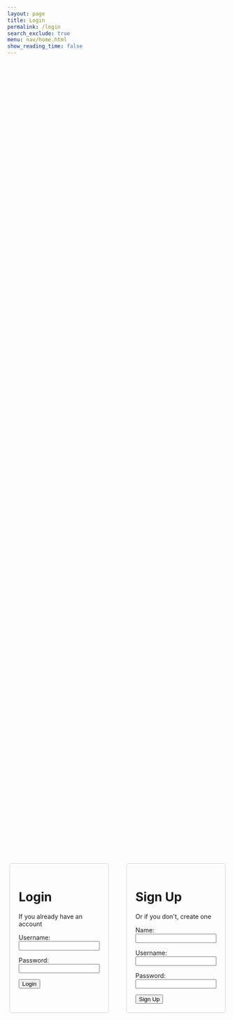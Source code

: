 ```yaml
---
layout: page
title: Login
permalink: /login
search_exclude: true
menu: nav/home.html
show_reading_time: false
---
```


<div class="login-container">
  <div class="login-card">
    <h1 id="pythonTitle">Login</h1>
    <p>If you already have an account</p>
    <form id="pythonForm" onsubmit="pythonLogin(); return false;">
      <p>
        <label>
          Username:
          <input type="text" name="uid" id="uid" required />
        </label>
      </p>
      <p>
        <label>
          Password:
          <input type="password" name="password" id="password" required />
        </label>
      </p>
      <p>
        <button type="submit">Login</button>
      </p>
      <p id="message" style="color: red"></p>
    </form>
  </div>
  <div class="signup-card">
    <h1 id="signupTitle">Sign Up</h1>
    <p>Or if you don't, create one</p>
    <form id="signupForm" onsubmit="signup(); return false;">
      <p>
        <label>
          Name:
          <input type="text" name="name" id="name" required />
        </label>
      </p>
      <p>
        <label>
          Username:
          <input type="text" name="signupUid" id="signupUid" required />
        </label>
      </p>
      <p>
        <label>
          Password:
          <input
            type="password"
            name="signupPassword"
            id="signupPassword"
            required
          />
        </label>
      </p>
      <p>
        <button type="submit">Sign Up</button>
      </p>
      <p id="signupMessage" style="color: green"></p>
    </form>
  </div>
</div>

<script type="module">
  import {
    login,
    pythonURI,
    fetchOptions,
  } from "{{site.baseurl}}/assets/js/api/config.js";

  window.pythonLogin = function () {
    const options = {
      URL: `${pythonURI}/api/authenticate`,
      callback: pythonDatabase,
      message: "message",
      method: "POST",
      cache: "no-cache",
      body: {
        uid: document.getElementById("uid").value,
        password: document.getElementById("password").value,
      },
    };
    login(options);
  };

  window.signup = function () {
    const signupButton = document.querySelector(".signup-card button");
    signupButton.disabled = true;
    signupButton.style.backgroundColor = "#d3d3d3";

    const signupOptions = {
      URL: `${pythonURI}/api/user`,
      method: "POST",
      cache: "no-cache",
      body: {
        name: document.getElementById("name").value,
        uid: document.getElementById("signupUid").value,
        password: document.getElementById("signupPassword").value,
      },
    };

    fetch(signupOptions.URL, {
      method: signupOptions.method,
      headers: {
        "Content-Type": "application/json",
      },
      body: JSON.stringify(signupOptions.body),
    })
      .then((response) => {
        if (!response.ok) {
          throw new Error(`Signup failed: ${response.status}`);
        }
        return response.json();
      })
      .then((data) => {
        document.getElementById("signupMessage").textContent =
          "Signup successful!";
      })
      .catch((error) => {
        console.error("Signup Error:", error);
        document.getElementById(
          "signupMessage"
        ).textContent = `Signup Error: ${error.message}`;
        signupButton.disabled = false;
        signupButton.style.backgroundColor = "";
      });
  };

  function pythonDatabase() {
    const URL = `${pythonURI}/api/user`;

    fetch(URL, fetchOptions)
      .then((response) => {
        if (!response.ok) {
          throw new Error(`Flask server response: ${response.status}`);
        }
        return response.json();
      })
      .then((data) => {
        window.location.href = "{{site.baseurl}}/";
      })
      .catch((error) => {
        console.error("Python Database Error:", error);
        const errorMsg = `Python Database Error: ${error.message}`;
      });
  }

  window.onload = function () {
    const isAuthenticated = document.cookie.includes("auth_token");
    if (isAuthenticated) {
      pythonDatabase();
    } else {
      console.log("Not authenticated");
    }
  };
</script>

<style>
  .login-container {
    display: flex;
    justify-content: center;
    align-items: center;
    height: 100vh;
  }

  .signup-card,
  .login-card {
    width: 300px;
    height: 300px;
    margin: 20px;
    padding: 20px;
    border: 1px solid #d3d3d3;
    border-radius: 5px;
  }
</style>
